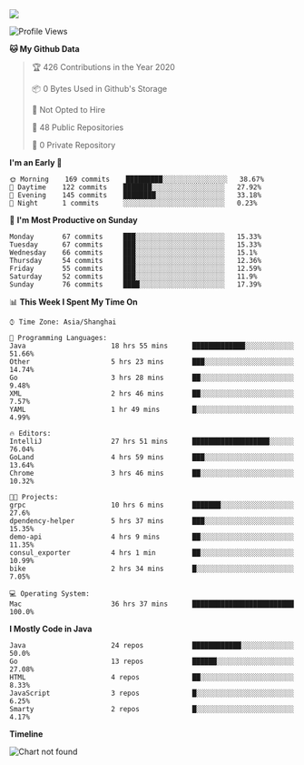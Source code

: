 
<a href="https://github.com/helloworlde">
  <img align="" src="https://github-readme-stats.vercel.app/api?username=helloworlde&show_icons=true&count_private=true" />
</a>

<!--START_SECTION:waka-->
![Profile Views](http://img.shields.io/badge/Profile%20Views-33-blue)

**🐱 My Github Data** 

> 🏆 426 Contributions in the Year 2020
 > 
> 📦 0 Bytes Used in Github's Storage 
 > 
> 🚫 Not Opted to Hire
 > 
> 📜 48 Public Repositories
 > 
> 🔑 0 Private Repository 
 > 
**I'm an Early 🐤** 

```text
🌞 Morning    169 commits    █████████░░░░░░░░░░░░░░░░   38.67% 
🌆 Daytime    122 commits    ███████░░░░░░░░░░░░░░░░░░   27.92% 
🌃 Evening    145 commits    ████████░░░░░░░░░░░░░░░░░   33.18% 
🌙 Night      1 commits      ░░░░░░░░░░░░░░░░░░░░░░░░░   0.23%

```
📅 **I'm Most Productive on Sunday** 

```text
Monday       67 commits     ███░░░░░░░░░░░░░░░░░░░░░░   15.33% 
Tuesday      67 commits     ███░░░░░░░░░░░░░░░░░░░░░░   15.33% 
Wednesday    66 commits     ███░░░░░░░░░░░░░░░░░░░░░░   15.1% 
Thursday     54 commits     ███░░░░░░░░░░░░░░░░░░░░░░   12.36% 
Friday       55 commits     ███░░░░░░░░░░░░░░░░░░░░░░   12.59% 
Saturday     52 commits     ███░░░░░░░░░░░░░░░░░░░░░░   11.9% 
Sunday       76 commits     ████░░░░░░░░░░░░░░░░░░░░░   17.39%

```


📊 **This Week I Spent My Time On** 

```text
⌚︎ Time Zone: Asia/Shanghai

💬 Programming Languages: 
Java                     18 hrs 55 mins      █████████████░░░░░░░░░░░░   51.66% 
Other                    5 hrs 23 mins       ███░░░░░░░░░░░░░░░░░░░░░░   14.74% 
Go                       3 hrs 28 mins       ██░░░░░░░░░░░░░░░░░░░░░░░   9.48% 
XML                      2 hrs 46 mins       ██░░░░░░░░░░░░░░░░░░░░░░░   7.57% 
YAML                     1 hr 49 mins        █░░░░░░░░░░░░░░░░░░░░░░░░   4.99%

🔥 Editors: 
IntelliJ                 27 hrs 51 mins      ███████████████████░░░░░░   76.04% 
GoLand                   4 hrs 59 mins       ███░░░░░░░░░░░░░░░░░░░░░░   13.64% 
Chrome                   3 hrs 46 mins       ██░░░░░░░░░░░░░░░░░░░░░░░   10.32%

🐱‍💻 Projects: 
grpc                     10 hrs 6 mins       ███████░░░░░░░░░░░░░░░░░░   27.6% 
dpendency-helper         5 hrs 37 mins       ███░░░░░░░░░░░░░░░░░░░░░░   15.35% 
demo-api                 4 hrs 9 mins        ██░░░░░░░░░░░░░░░░░░░░░░░   11.35% 
consul_exporter          4 hrs 1 min         ██░░░░░░░░░░░░░░░░░░░░░░░   10.99% 
bike                     2 hrs 34 mins       █░░░░░░░░░░░░░░░░░░░░░░░░   7.05%

💻 Operating System: 
Mac                      36 hrs 37 mins      █████████████████████████   100.0%

```

**I Mostly Code in Java** 

```text
Java                     24 repos            ████████████░░░░░░░░░░░░░   50.0% 
Go                       13 repos            ██████░░░░░░░░░░░░░░░░░░░   27.08% 
HTML                     4 repos             ██░░░░░░░░░░░░░░░░░░░░░░░   8.33% 
JavaScript               3 repos             █░░░░░░░░░░░░░░░░░░░░░░░░   6.25% 
Smarty                   2 repos             █░░░░░░░░░░░░░░░░░░░░░░░░   4.17%

```


**Timeline**

![Chart not found](https://github.com/helloworlde/helloworlde/blob/master/charts/bar_graph.png) 


<!--END_SECTION:waka-->
